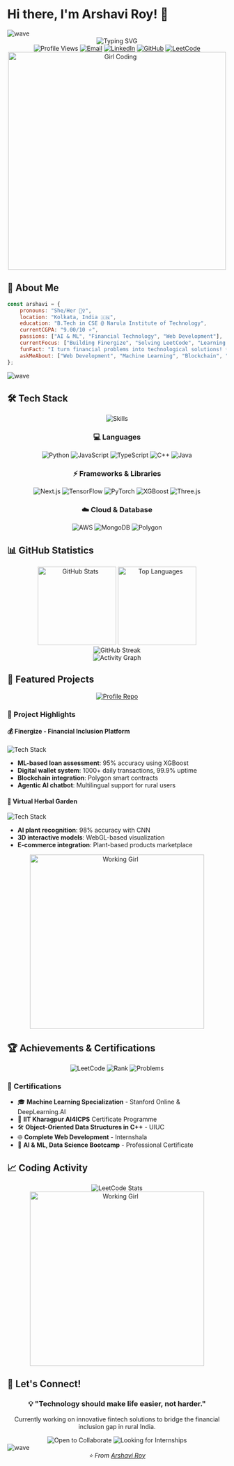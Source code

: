 # Hi there, I'm Arshavi Roy! 👋

<img src="https://user-images.githubusercontent.com/73097560/115834477-dbab4500-a447-11eb-908a-139a6edaec5c.gif" alt="wave">

<div align="center">
  <img src="https://readme-typing-svg.herokuapp.com?font=Fira+Code&size=25&duration=3000&pause=1000&color=9A3B9C&center=true&vCenter=true&random=false&width=800&lines=Computer+Science+Engineering+Student;AI+%26+ML+Enthusiast;Full+Stack+Developer;Top+15%25+on+LeetCode;Building+Financial+Solutions" alt="Typing SVG" />
</div>

<div align="center">
  <img src="https://komarev.com/ghpvc/?username=Arshavi-03&color=blueviolet&style=for-the-badge" alt="Profile Views">
  <a href="mailto:arshaviroy@gmail.com"><img src="https://img.shields.io/badge/Email-EA4335?style=for-the-badge&logo=gmail&logoColor=white" alt="Email"></a>
  <a href="https://www.linkedin.com/in/arshavi-roy-730406265/"><img src="https://img.shields.io/badge/LinkedIn-0A66C2?style=for-the-badge&logo=linkedin&logoColor=white" alt="LinkedIn"></a>
  <a href="https://github.com/Arshavi-03"><img src="https://img.shields.io/badge/GitHub-100000?style=for-the-badge&logo=github&logoColor=white" alt="GitHub"></a>
  <a href="https://leetcode.com/u/arshaviroy/"><img src="https://img.shields.io/badge/LeetCode-FFA116?style=for-the-badge&logo=leetcode&logoColor=black" alt="LeetCode"></a>
</div>

<!-- Pretty Coding Girl GIF -->
<div align="center">
  <img src="https://media.giphy.com/media/L1R1tvI9svkIWwpVYr/giphy.gif" width="500" alt="Girl Coding">
</div>

## 🚀 About Me

```javascript
const arshavi = {
    pronouns: "She/Her 💁‍♀️",
    location: "Kolkata, India 🇮🇳",
    education: "B.Tech in CSE @ Narula Institute of Technology",
    currentCGPA: "9.00/10 ⭐",
    passions: ["AI & ML", "Financial Technology", "Web Development"],
    currentFocus: ["Building Finergize", "Solving LeetCode", "Learning AWS"],
    funFact: "I turn financial problems into technological solutions! 💡",
    askMeAbout: ["Web Development", "Machine Learning", "Blockchain", "DSA"]
};
```

<img src="https://user-images.githubusercontent.com/73097560/115834477-dbab4500-a447-11eb-908a-139a6edaec5c.gif" alt="wave">

## 🛠️ Tech Stack

<div align="center">
  <img src="https://skillicons.dev/icons?i=c,cpp,java,python,javascript,typescript,html,css,nodejs,react,nextjs,mongodb,mysql,aws,tensorflow,pytorch,github,git,vscode,jupyter" alt="Skills">
</div>

<div align="center">
  <h3>💻 Languages</h3>
  <img src="https://img.shields.io/badge/Python-3776AB?style=for-the-badge&logo=python&logoColor=white" alt="Python">
  <img src="https://img.shields.io/badge/JavaScript-F7DF1E?style=for-the-badge&logo=javascript&logoColor=black" alt="JavaScript">
  <img src="https://img.shields.io/badge/TypeScript-007ACC?style=for-the-badge&logo=typescript&logoColor=white" alt="TypeScript">
  <img src="https://img.shields.io/badge/C++-00599C?style=for-the-badge&logo=c%2B%2B&logoColor=white" alt="C++">
  <img src="https://img.shields.io/badge/Java-ED8B00?style=for-the-badge&logo=openjdk&logoColor=white" alt="Java">
</div>

<div align="center">
  <h3>⚡ Frameworks & Libraries</h3>
  <img src="https://img.shields.io/badge/Next.js-000000?style=for-the-badge&logo=nextdotjs&logoColor=white" alt="Next.js">
  <img src="https://img.shields.io/badge/TensorFlow-FF6F00?style=for-the-badge&logo=tensorflow&logoColor=white" alt="TensorFlow">
  <img src="https://img.shields.io/badge/PyTorch-EE4C2C?style=for-the-badge&logo=pytorch&logoColor=white" alt="PyTorch">
  <img src="https://img.shields.io/badge/XGBoost-FF6600?style=for-the-badge&logo=xgboost&logoColor=white" alt="XGBoost">
  <img src="https://img.shields.io/badge/Three.js-000000?style=for-the-badge&logo=threedotjs&logoColor=white" alt="Three.js">
</div>

<div align="center">
  <h3>☁️ Cloud & Database</h3>
  <img src="https://img.shields.io/badge/AWS-232F3E?style=for-the-badge&logo=amazonwebservices&logoColor=white" alt="AWS">
  <img src="https://img.shields.io/badge/MongoDB-47A248?style=for-the-badge&logo=mongodb&logoColor=white" alt="MongoDB">
  <img src="https://img.shields.io/badge/Polygon-7B3FE4?style=for-the-badge&logo=polygon&logoColor=white" alt="Polygon">
</div>

## 📊 GitHub Statistics

<div align="center">
  <img src="https://github-readme-stats.vercel.app/api?username=Arshavi-03&show_icons=true&theme=radical" alt="GitHub Stats" height="180em">
  <img src="https://github-readme-stats.vercel.app/api/top-langs/?username=Arshavi-03&layout=compact&theme=radical" alt="Top Languages" height="180em">
</div>

<div align="center">
  <img src="https://github-readme-streak-stats.herokuapp.com/?user=Arshavi-03&theme=radical" alt="GitHub Streak">
</div>

<div align="center">
  <img src="https://github-readme-activity-graph.vercel.app/graph?username=Arshavi-03&theme=radical" alt="Activity Graph">
</div>

## 🎯 Featured Projects

<div align="center">
  <a href="https://github.com/Arshavi-03">
    <img src="https://github-readme-stats.vercel.app/api/pin/?username=Arshavi-03&repo=Arshavi-03&theme=radical" alt="Profile Repo">
  </a>
</div>

### 🌟 Project Highlights

#### 💰 Finergize - Financial Inclusion Platform

<img src="https://img.shields.io/badge/Stack-Next.js|MongoDB|Blockchain-purple?style=for-the-badge" alt="Tech Stack">

- **ML-based loan assessment**: 95% accuracy using XGBoost
- **Digital wallet system**: 1000+ daily transactions, 99.9% uptime
- **Blockchain integration**: Polygon smart contracts
- **Agentic AI chatbot**: Multilingual support for rural users

#### 🌿 Virtual Herbal Garden

<img src="https://img.shields.io/badge/Stack-Next.js|Three.js|AWS-green?style=for-the-badge" alt="Tech Stack">

- **AI plant recognition**: 98% accuracy with CNN
- **3D interactive models**: WebGL-based visualization
- **E-commerce integration**: Plant-based products marketplace

<!-- Cute Programmer GIF -->
<div align="center">
  <img src="https://github.com/SP-XD/SP-XD/blob/main/images/dev-working_rounded.gif?raw=true" width="400" alt="Working Girl">
</div>

## 🏆 Achievements & Certifications

<div align="center">
  <img src="https://img.shields.io/badge/LeetCode_Rating-1666-orange?style=for-the-badge&logo=leetcode" alt="LeetCode">
  <img src="https://img.shields.io/badge/Rank-Top 15.59%25-success?style=for-the-badge" alt="Rank">
  <img src="https://img.shields.io/badge/Problems_Solved-200+-brightgreen?style=for-the-badge" alt="Problems">
</div>

### 📜 Certifications

- 🎓 **Machine Learning Specialization** - Stanford Online & DeepLearning.AI
- 🚀 **IIT Kharagpur AI4ICPS** Certificate Programme
- 🛠️ **Object-Oriented Data Structures in C++** - UIUC
- 🌐 **Complete Web Development** - Internshala
- 🤖 **AI & ML, Data Science Bootcamp** - Professional Certificate

## 📈 Coding Activity

<div align="center">
  <img src="https://leetcode-stats-six.vercel.app/api?username=arshaviroy&theme=dark" alt="LeetCode Stats">
</div>

<!-- Girl with Laptop GIF -->
<div align="center">
  <img src="https://media.giphy.com/media/du3J3cXyzhj75IOgvA/giphy.gif" width="400" alt="Working Girl">
</div>

## 🤝 Let's Connect!

<div align="center">
  <h3>💡 "Technology should make life easier, not harder."</h3>
  <p>Currently working on innovative fintech solutions to bridge the financial inclusion gap in rural India.</p>
  
  <img src="https://img.shields.io/badge/Open_to-Collaborate-blueviolet?style=for-the-badge" alt="Open to Collaborate">
  <img src="https://img.shields.io/badge/Looking_for-Internships-green?style=for-the-badge" alt="Looking for Internships">
</div>

<img src="https://user-images.githubusercontent.com/73097560/115834477-dbab4500-a447-11eb-908a-139a6edaec5c.gif" alt="wave">

<div align="center">
  <i>⭐️ From <a href="https://github.com/Arshavi-03">Arshavi Roy</a></i>
</div>
